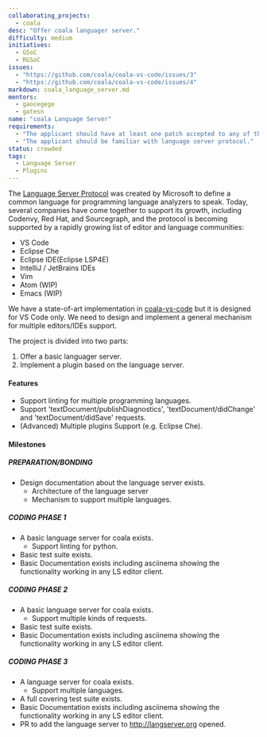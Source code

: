 ```yaml
---
collaborating_projects:
  - coala
desc: "Offer coala languager server."
difficulty: medium
initiatives:
  - GSoC
  - RGSoC
issues:
  - "https://github.com/coala/coala-vs-code/issues/3"
  - "https://github.com/coala/coala-vs-code/issues/4"
markdown: coala_language_server.md
mentors:
  - gaocegege
  - gatesn
name: "coala Language Server"
requirements:
  - "The applicant should have at least one patch accepted to any of the coala repositories."
  - "The applicant should be familiar with language server protocol."
status: crowded
tags:
  - Language Server
  - Plugins
---
```


The [Language Server Protocol](https://langserver.org/) was created by Microsoft
to define a common language for programming language analyzers to speak.
Today, several companies have come together to support its growth, including
Codenvy, Red Hat, and Sourcegraph, and the protocol is becoming supported by
a rapidly growing list of editor and language communities:

- VS Code
- Eclipse Che
- Eclipse IDE(Eclipse LSP4E)
- IntelliJ / JetBrains IDEs
- Vim
- Atom (WIP)
- Emacs (WIP)

We have a state-of-art implementation in
[coala-vs-code](https://github.com/coala/coala-vs-code) but it is designed
for VS Code only. We need to design and implement a general mechanism for
multiple editors/IDEs support.

The project is divided into two parts:

1. Offer a basic languager server.
2. Implement a plugin based on the language server.

#### Features

- Support linting for multiple programming languages.
- Support 'textDocument/publishDiagnostics', 'textDocument/didChange' and 'textDocument/didSave' requests.
- (Advanced) Multiple plugins Support (e.g. Eclipse Che).

#### Milestones

##### PREPARATION/BONDING

- Design documentation about the language server exists.
  - Architecture of the language server
  - Mechanism to support multiple languages.

##### CODING PHASE 1

- A basic language server for coala exists.
  - Support linting for python.
- Basic test suite exists.
- Basic Documentation exists including asciinema showing the
  functionality working in any LS editor client.

##### CODING PHASE 2

- A basic language server for coala exists.
  - Support multiple kinds of requests.
- Basic test suite exists.
- Basic Documentation exists including asciinema showing the
  functionality working in any LS editor client.

##### CODING PHASE 3

- A language server for coala exists.
  - Support multiple languages.
- A full covering test suite exists.
- Basic Documentation exists including asciinema showing the
  functionality working in any LS editor client.
- PR to add the language server to http://langserver.org opened.
